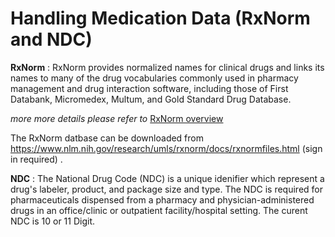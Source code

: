 # Handling Medication Data (RxNorm and NDC)

**RxNorm** : RxNorm provides normalized names for clinical drugs and links its names to many of the drug vocabularies commonly used in pharmacy management and drug interaction software, including those of First Databank, Micromedex, Multum, and Gold Standard Drug Database.

*more more details please refer to* [RxNorm overview](https://www.nlm.nih.gov/research/umls/rxnorm/overview.html)

The RxNorm datbase can be downloaded from
https://www.nlm.nih.gov/research/umls/rxnorm/docs/rxnormfiles.html (sign in required) . 



**NDC** : The National Drug Code (NDC) is a unique idenifier which represent a drug's labeler, product, and package size and type. The NDC is required for pharmaceuticals dispensed from a pharmacy and physician-administered drugs in an office/clinic or outpatient facility/hospital setting. The curent NDC is 10 or 11 Digit. 